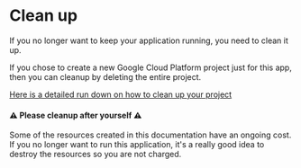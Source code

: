 # Clean up

If you no longer want to keep your application running, you need to clean it up. 

If you chose to create a new Google Cloud Platform project just for this app, then you can cleanup by deleting the entire project. 

[Here is a detailed run down on how to clean up your project](https://cloud.google.com/python/getting-started/delete-tutorial-resources#deleting-the-project)

#### ⚠️ Please cleanup after yourself ⚠️

Some of the resources created in this documentation have an ongoing cost. If you no longer want to run this application, it's a really good idea to destroy the resources so you are not charged. 

